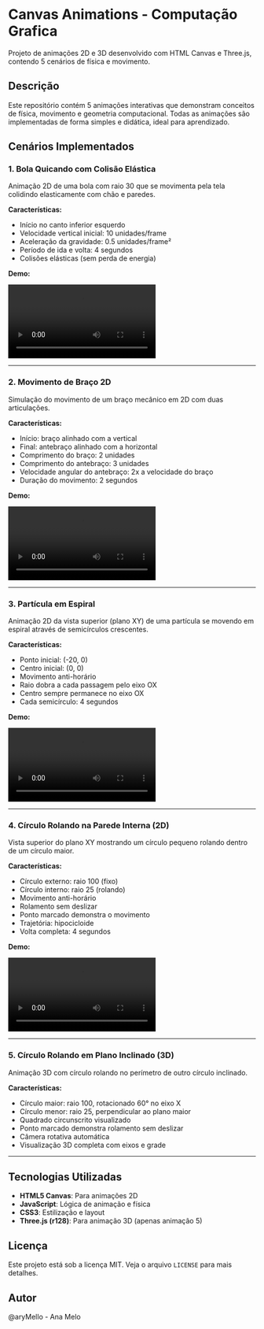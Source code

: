 # Canvas Animations - Computação Grafica

Projeto de animações 2D e 3D desenvolvido com HTML Canvas e Three.js, contendo 5 cenários de física e movimento.

## Descrição

Este repositório contém 5 animações interativas que demonstram conceitos de física, movimento e geometria computacional. Todas as animações são implementadas de forma simples e didática, ideal para aprendizado.

## Cenários Implementados

### 1. Bola Quicando com Colisão Elástica
Animação 2D de uma bola com raio 30 que se movimenta pela tela colidindo elasticamente com chão e paredes.

**Características:**
- Início no canto inferior esquerdo
- Velocidade vertical inicial: 10 unidades/frame
- Aceleração da gravidade: 0.5 unidades/frame²
- Período de ida e volta: 4 segundos
- Colisões elásticas (sem perda de energia)

**Demo:**

![Questao 1](./assets/questao01.mp4)

---

### 2. Movimento de Braço 2D
Simulação do movimento de um braço mecânico em 2D com duas articulações.

**Características:**
- Início: braço alinhado com a vertical
- Final: antebraço alinhado com a horizontal
- Comprimento do braço: 2 unidades
- Comprimento do antebraço: 3 unidades
- Velocidade angular do antebraço: 2x a velocidade do braço
- Duração do movimento: 2 segundos

**Demo:**

![Questao 2A](./assets/questao02a.mp4)

---

### 3. Partícula em Espiral
Animação 2D da vista superior (plano XY) de uma partícula se movendo em espiral através de semicírculos crescentes.

**Características:**
- Ponto inicial: (-20, 0)
- Centro inicial: (0, 0)
- Movimento anti-horário
- Raio dobra a cada passagem pelo eixo OX
- Centro sempre permanece no eixo OX
- Cada semicírculo: 4 segundos

**Demo:**

![Questao 2B](./assets/questao02b.mp4)

---

### 4. Círculo Rolando na Parede Interna (2D)
Vista superior do plano XY mostrando um círculo pequeno rolando dentro de um círculo maior.

**Características:**
- Círculo externo: raio 100 (fixo)
- Círculo interno: raio 25 (rolando)
- Movimento anti-horário
- Rolamento sem deslizar
- Ponto marcado demonstra o movimento
- Trajetória: hipocicloide
- Volta completa: 4 segundos

**Demo:**

![Questao 3A](./assets/questao03a.mp4)

---

### 5. Círculo Rolando em Plano Inclinado (3D)
Animação 3D com círculo rolando no perímetro de outro círculo inclinado.

**Características:**
- Círculo maior: raio 100, rotacionado 60° no eixo X
- Círculo menor: raio 25, perpendicular ao plano maior
- Quadrado circunscrito visualizado
- Ponto marcado demonstra rolamento sem deslizar
- Câmera rotativa automática
- Visualização 3D completa com eixos e grade

---

## Tecnologias Utilizadas

- **HTML5 Canvas**: Para animações 2D
- **JavaScript**: Lógica de animação e física
- **CSS3**: Estilização e layout
- **Three.js (r128)**: Para animação 3D (apenas animação 5)

## Licença

Este projeto está sob a licença MIT. Veja o arquivo `LICENSE` para mais detalhes.

## Autor

@aryMello - Ana Melo
